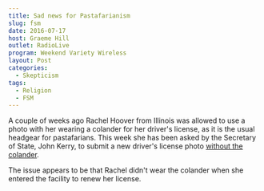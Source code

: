 ```yaml
---
title: Sad news for Pastafarianism
slug: fsm
date: 2016-07-17
host: Graeme Hill
outlet: RadioLive
program: Weekend Variety Wireless
layout: Post
categories:
  - Skepticism
tags:
  - Religion
  - FSM
---
```


A couple of weeks ago Rachel Hoover from Illinois was allowed to use a photo with her wearing a colander for her driver's license, as it is the usual headgear for pastafarians. This week she has been asked by the Secretary of State, John Kerry, to submit a new driver's license photo [without the colander](http://www.patheos.com/blogs/friendlyatheist/2016/07/10/illinois-pastafarian-told-to-get-a-new-drivers-license-without-a-colander-on-her-head/).

<!-- more -->

The issue appears to be that Rachel didn't wear the colander when she entered the facility to renew her license.
